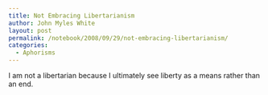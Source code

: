 ```yaml
---
title: Not Embracing Libertarianism
author: John Myles White
layout: post
permalink: /notebook/2008/09/29/not-embracing-libertarianism/
categories:
  - Aphorisms
---
```


I am not a libertarian because I ultimately see liberty as a means rather than an end.
